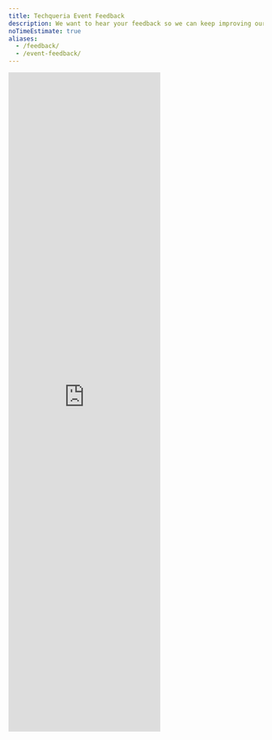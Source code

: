 ```yaml
---
title: Techqueria Event Feedback
description: We want to hear your feedback so we can keep improving our logistics and content.
noTimeEstimate: true
aliases:
  - /feedback/
  - /event-feedback/
---
```


<iframe src="https://docs.google.com/forms/d/e/1FAIpQLSe32DMiJP64searUg4qCacfiX0kftX0zNEp_6DHa-j5O38P3g/viewform?embedded=true" frameborder="0" marginheight="0" marginwidth="0" style="height:1300px !important;">Loading…</iframe>
